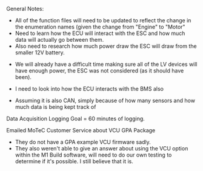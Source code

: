 General Notes:
* All of the function files will need to be updated to reflect the change in the enumeration names (given the change from "Engine" to "Motor"
* Need to learn how the ECU will interact with the ESC and how much data will actually go between them.
* Also need to research how much power draw the ESC will draw from the smaller 12V battery.
- We will already have a difficult time making sure all of the LV devices will have enough power, the ESC was not considered (as it should have been).
* I need to look into how the ECU interacts with the BMS also
- Assuming it is also CAN, simply because of how many sensors and how much data is being kept track of


Data Acquisition Logging Goal = 60 minutes of logging.

Emailed MoTeC Customer Service about VCU GPA Package
* They do not have a GPA example VCU firmware sadly.
* They also weren't able to give an answer about using the VCU option within the M1 Build software, will need to do our own testing to determine if it's possible. I still believe that it is.


